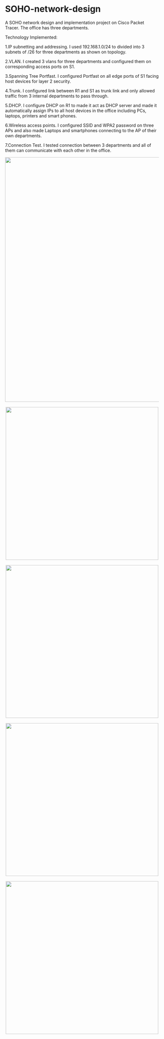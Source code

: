 # SOHO-network-design
A SOHO network design and implementation project on Cisco Packet Tracer. The office has three departments.

Technology Implemented:

1.IP subnetting and addressing. I used 192.168.1.0/24 to divided into 3 subnets of /26 for three departments as shown on topology.

2.VLAN. I created 3 vlans for three departments and configured them on corresponding access ports on S1.

3.Spanning Tree Portfast. I configured Portfast on all edge ports of S1 facing host devices for layer 2 security.

4.Trunk. I configured link between R1 and S1 as trunk link and only allowed traffic from 3 internal departments to pass through.

5.DHCP. I configure DHCP on R1 to made it act as DHCP server and made it automatically assign IPs to all host devices in the office including PCs, laptops, printers and smart phones.

6.Wireless access points. I configured SSID and WPA2 password on three APs and also made Laptops and smartphones connecting to the AP of their own departments.

7.Connection Test. I tested connection between 3 departments and all of them can communicate with each other in the office.


<div align = "center">
<img src="https://github.com/Neyko666/SOHO-network-design/assets/171580092/fe4225c5-47d6-467e-89b9-6590501bdbd2" width="800">
</div>
<br>
<div align = "center">
<img src="https://github.com/Neyko666/SOHO-network-design/assets/171580092/06cc24e6-21fb-45d6-bb7a-ba738f9e3f6a" width="500">
</div>
<br>
<div align = "center">
<img src="https://github.com/Neyko666/SOHO-network-design/assets/171580092/b4cd4cf1-c62d-4e71-8999-99d18639b750" width="500">
</div>
<br>
<div align = "center">
<img src="https://github.com/Neyko666/SOHO-network-design/assets/171580092/d2243665-1a7d-4a05-8e6b-35bca0f2afd3" width="500">
</div>
<br>
<div align = "center">
<img src="https://github.com/Neyko666/SOHO-network-design/assets/171580092/15313c51-f1bc-4872-867d-c64befaa50db" width="500">
</div>


